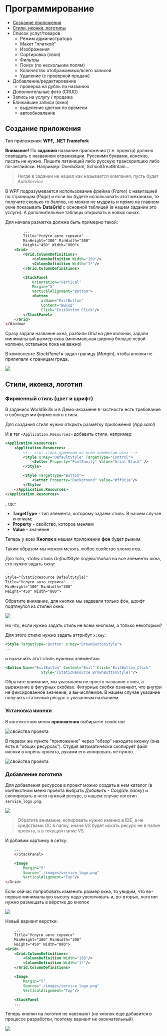 # Программирование

* [Создание приложения](#Создание-приложения)
* [Стили, иконки, логотипы](#Стили-иконки-логотипы)
* Список услуг/товаров
    - Режим администратора
    - Макет "плиткой"
    - Изображения
    - Сортировка (своя)
    - Фильтры
    - Поиск (по нескольким полям)
    - Количество отображаемых/всего записей
    - Удаление (с проверкой продаж)
* Добавление/редактирование 
    - проверка на дубль по названию
* Дополнительные фото (CRUD)
* Запись на услугу / продажа
* Ближайшие записи (окно)
    - выделение цветом по времени
    - автообновление 

## Создание приложения

Тип приложения: **WPF, .NET Framefork**

**Внимание!** По **заданию** название приложения (т.е. проекта) должно совпадать с названием огранизации. Русскими буквами, конечно, писать не нужно. Пишите латиницей либо русскую транскрипцию либо по-английски. Например: DoeduSam, SchoolGreatBritain...

>Нигде в задании не нашел как называется компания, пусть будет *AutoService*

В *WPF* подразумевается использование фрейма (*Frame*) с навигацией по страницам (*Page*) и если вы будете использовать этот механизм, то получите сколько то баллов, но можно не мудрить и прямо на главном окне показывать **DataGrid** с основной таблицей (в нашем задании это услуги). А дополнительные таблицы открывать в новых окнах.

Для начала разметка должна быть примерно такой:

```xml
        ...
        Title="Услуги авто сервиса" 
        MinHeight="300" MinWidth="300"
        Height="450" Width="800">
    <Grid>
        <Grid.ColumnDefinitions>
            <ColumnDefinition Width="150"/>
            <ColumnDefinition Width="1*"/>
        </Grid.ColumnDefinitions>

        <StackPanel 
            Orientation="Vertical"
            Margin="5"
            VerticalAlignment="Bottom">
            <Button 
                x:Name="ExitButton"
                Content="Выход"
                Click="ExitButton_Click"/>
        </StackPanel>
    </Grid>
</Window>
```

Сразу задали название окна, разбили *Grid* на две колонки, задали минимальный размер окна (минимальная ширина больше левой колонки, остальное пока не важно)

В компоненте *StackPanel* я задал границу (*Margin*), чтобы кнопки не прилипали к границам грида.

![](../img/demo59.png)

## Стили, иконка, логотип

### Фирменный стиль (цвет и шрифт)

В заданиях WorldSkills и в Демо-экзамене в частности есть требование о соблюдении фирменного стиля. 

Для создания стиля нужно открыть разметку приложения (*App.xaml*)

И в тег `<Application.Resources>` добавить стили, например:

```xml
<Application.Resources>
    <Application.Resources>
        <!-- этот стиль применим ко всем элементам окна -->
        <Style x:Key="DefaultStyle" TargetType="Control">
            <Setter Property="FontFamily" Value="Arial Black" />
        </Style>

        <Style TargetType="Button">
            <Setter Property="Background" Value="#ff9c1a"/>
        </Style>
    </Application.Resources>
</Application.Resources>
```

, где:

* **TargetType** - тип элемента, которому задаем стиль. В нашем случае кнопкам;
* **Property** - свойство, которое меняем
* **Value** - значение

Теперь у всех **Кнопок** в нашем приложении **фон** будет рыжим.

Таким образом мы можем менять любое свойство элементов.

Для того, чтобы стиль *DefaultStyle* подействовал на все элементы окна, его нужно задать окну:

```xml
...
Style="{StaticResource DefaultStyle}"
Title="Услуги авто сервиса" 
MinHeight="100" MinWidth="300"
Height="450" Width="800">
```

Обратите внимание, для кнопки мы задавали только фон, шрифт подтянулся из стилей окна:

![](../img/demo60.png)


Но что, если нужно задать стиль не всем кнопкам, а только некоторым?

Для этого стилю нужно задать аттрибут ``x:Key``:

```xml
<Style TargetType="Button" x:Key="BrownButtonStyle">
...
```

и назначить этот стиль нужным элементам:

```xml
<Button Name="ExitButton" Content="Exit" Click="ExitButton_Click"
                Style="{StaticResource BrownButtonStyle}"/>
```

Обратите внимание, мы указываем не просто название стиля, а выражение в фигурных скобках. Фигурные скобки означают, что внутри не фиксированное значение, а вычисляемое. В нашем случае указание получить статичный ресурс с указанным названием.

### Установка иконки

В контекстном меню **приложения** выбираете *свойства*

![свойства проекта](../img/demo14.png)

В первом же пункте "приложение" через "обзор" находите иконку (она есть в "общих ресурсах"). Студия автоматически скопирует файл иконки в корень проекта, руками его копировать не нужно.

![свойства проекта](../img/demo15.png)

### Добавление логотипа

Для добавления ресурсов в проект можно создать в нем каталог (в контекстном меню проекта выбрать *Добавить* - *Создать папку*) и скопировать в него нужный ресурс, в нашем случае логотип `service_logo.png`.

![](../img/task020.png)

>Обратите внимание, копировать нужно именно в IDE, а не средствами ОС в папку, иначе VS будет искать ресурс не в папке проекта, а в текущей папке VS.

И добавим картинку в сетку:

```xml
    ...
    </StackPanel>

    <Image 
        Margin="5"
        Source="./images/service_logo.png" 
        VerticalAlignment="Top"/>
</Grid>
```

Если сейчас попробовать изменить размер окна, то увидим, что во-первых минимальную высоту надо увеличивать и, во-вторых, логотип нужно размещать в вёрстке до кнопок

![](../img/demo61.png)

Новый вариант верстки:

```xml
    ...
    Title="Услуги авто сервиса" 
    MinHeight="300" MinWidth="300"
    Height="450" Width="800">
<Grid>
    <Grid.ColumnDefinitions>
        <ColumnDefinition Width="150"/>
        <ColumnDefinition Width="1*"/>
    </Grid.ColumnDefinitions>

    <Image 
        Margin="5"
        Source="./images/service_logo.png" 
        VerticalAlignment="Top"/>

    <StackPanel 
    ...
```

Теперь кнопки на логотип не наезжают (но кнопок еще добавится в процессе разработки, поэтому вариант не окончательный)

![](../img/demo62.png)
